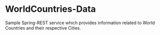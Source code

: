 # WorldCountries-Data

Sample Spring-REST service which provides information related to World Countries and their respective Cities.
